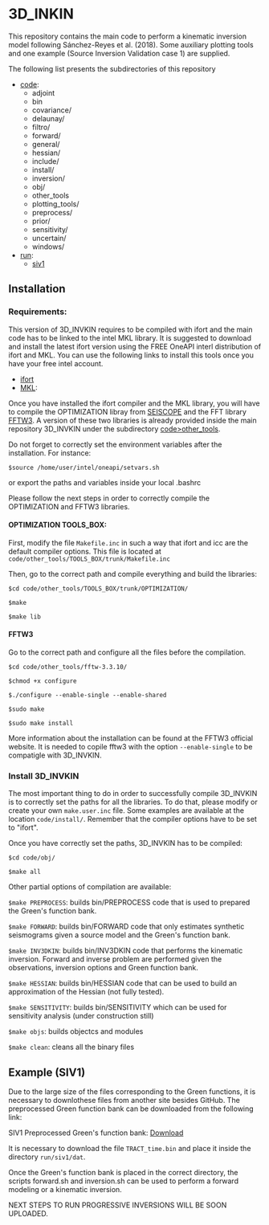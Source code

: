 # 3D_INKIN

This repository contains the main code to perform a kinematic inversion model following Sánchez-Reyes et al. (2018). Some auxiliary plotting tools and one example (Source Inversion Validation case 1) are supplied.

The following list presents the subdirectories of this repository

* [code](https://github.com/hugosanrocks/3D_INVKIN/tree/main/code):
  + adjoint
  + bin
  + covariance/
  + delaunay/
  + filtro/
  + forward/
  + general/
  + hessian/
  + include/
  + install/
  + inversion/
  + obj/
  + other_tools
  + plotting_tools/
  + preprocess/
  + prior/
  + sensitivity/
  + uncertain/
  + windows/
* [run](https://github.com/hugosanrocks/3D_INVKIN/tree/main/run):
  + [siv1](https://github.com/hugosanrocks/3D_INVKIN/tree/main/run/siv1)

## Installation

### Requirements:

This version of 3D_INVKIN requires to be compiled with ifort and the main code has to be linked to the intel MKL library. It is suggested to download and install the latest ifort version using the FREE OneAPI interl distribution of ifort and MKL. You can use the following links to install this tools once you have your free intel account.

* [ifort](https://www.intel.com/content/www/us/en/developer/articles/tool/oneapi-standalone-components.html#fortran) 
* [MKL](https://www.intel.com/content/www/us/en/developer/tools/oneapi/onemkl-download.html):

Once you have installed the ifort compiler and the MKL library, you will have to compile the OPTIMIZATION libray from [SEISCOPE](https://seiscope2.osug.fr/SEISCOPE-OPTIMIZATION-TOOLBOX) and the FFT library [FFTW3](https://www.fftw.org/download.html). A version of these two libraries is already provided inside the main repository 3D_INVKIN under the subdirectory [code>other_tools](https://github.com/hugosanrocks/3D_INVKIN/tree/main/code/other_tools).

Do not forget to correctly set the environment variables after the installation. For instance:

`$source /home/user/intel/oneapi/setvars.sh`

or export the paths and variables inside your local .bashrc

Please follow the next steps in order to correctly compile the OPTIMIZATION and FFTW3 libraries.

#### OPTIMIZATION TOOLS_BOX:

First, modify the file `Makefile.inc` in such a way that ifort and icc are the default compiler options. This file is located at `code/other_tools/TOOLS_BOX/trunk/Makefile.inc`

Then, go to the correct path and compile everything and build the libraries:

`$cd code/other_tools/TOOLS_BOX/trunk/OPTIMIZATION/`

`$make`

`$make lib`

#### FFTW3

Go to the correct path and configure all the files before the compilation. 

`$cd code/other_tools/fftw-3.3.10/`

`$chmod +x configure`

`$./configure --enable-single --enable-shared`

`$sudo make`

`$sudo make install`


More information about the installation can be found at the FFTW3 official website. It is needed to copile fftw3 with the option `--enable-single` to be compatigle with 3D_INVKIN.

### Install 3D_INVKIN

The most important thing to do in order to successfully compile 3D_INVKIN is to correctly set the paths for all the libraries. To do that, please modify or create your own `make.user.inc` file. Some examples are available at the location `code/install/`. Remember that the compiler options have to be set to "ifort".

Once you have correctly set the paths, 3D_INVKIN has to be compiled:

`$cd code/obj/`

`$make all`

Other partial options of compilation are available:

`$make PREPROCESS`: builds bin/PREPROCESS code that is used to prepared the Green's function bank.

`$make FORWARD`: builds bin/FORWARD code that only estimates synthetic seismograms given a source model and the Green's function bank.

`$make INV3DKIN`: builds bin/INV3DKIN code that performs the kinematic inversion. Forward and inverse problem are performed given the observations, inversion options and Green function bank.

`$make HESSIAN`: builds bin/HESSIAN code that can be used to build an approximation of the Hessian (not fully tested).

`$make SENSITIVITY`: builds bin/SENSITIVITY which can be used for sensitivity analysis (under construction still)

`$make objs`: builds objectcs and modules

`$make clean`: cleans all the binary files


## Example (SIV1)


Due to the large size of the files corresponding to the Green functions, it is necessary to downlothese files from another site besides GitHub. The preprocessed Green function bank can be downloaded from the following link:

SIV1 Preprocessed Green's function bank: [Download](https://www.dropbox.com/scl/fo/6kno3ar6ukxu1y6oc2b7i/h?dl=0&rlkey=cbdlfv5sbv0gxu2a6s9wkum9z)

It is necessary to download the file `TRACT_time.bin` and place it inside the directory `run/siv1/dat`.

Once the Green's function bank is placed in the correct directory, the scripts forward.sh and inversion.sh can be used to perform a forward modeling or a kinematic inversion.

NEXT STEPS TO RUN PROGRESSIVE INVERSIONS WILL BE SOON UPLOADED.



